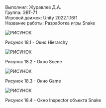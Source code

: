 Выполнил: Журавлев Д.А.  
Группа: ЭВТ-71  
Игровой движок: Unity 2022.1.16f1  
Название работы: Разработка игры Snake  




![РИСУНОК](https://gspics.org/images/2022/12/02/0XlzkE.png)  

Рисунок 18.1 - Окно Hierarchy  

![РИСУНОК](https://gspics.org/images/2022/12/02/0XZ84j.png)  

Рисунок 18.2 - Окно Scene  

![РИСУНОК](https://gspics.org/images/2022/12/02/0XZIqJ.png)  

Рисунок 18.3 - Окно Game  

![РИСУНОК](https://gspics.org/images/2022/12/02/0XZuce.png)  

Рисунок 18.4 - Окно Inspector объекта Snake  
